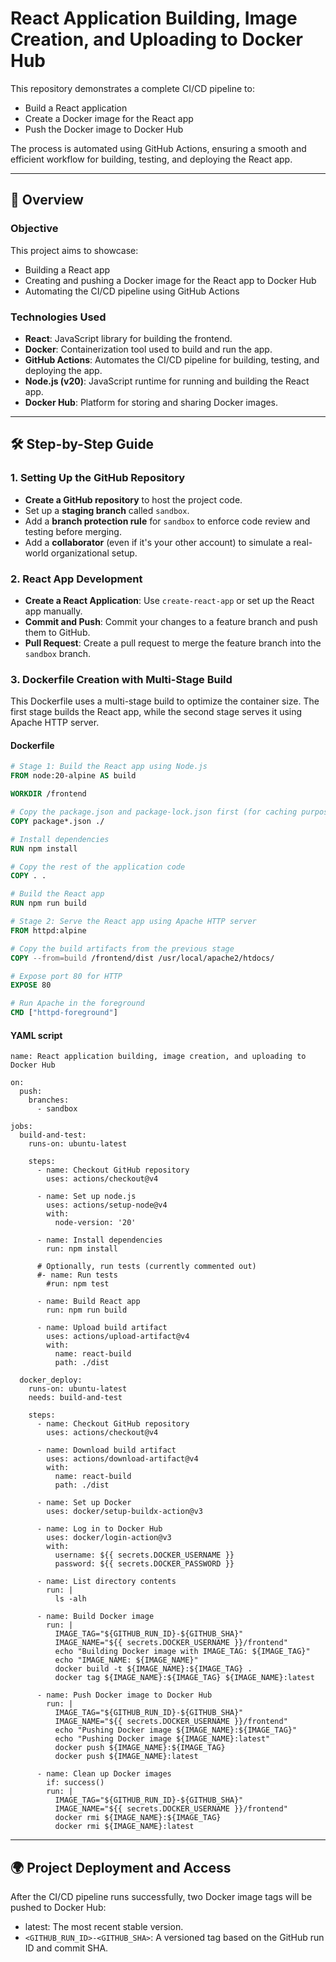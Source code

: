 # React Application Building, Image Creation, and Uploading to Docker Hub

This repository demonstrates a complete CI/CD pipeline to:
- Build a React application
- Create a Docker image for the React app
- Push the Docker image to Docker Hub

The process is automated using GitHub Actions, ensuring a smooth and efficient workflow for building, testing, and deploying the React app.

---

## 📝 Overview

### Objective

This project aims to showcase:
- Building a React app
- Creating and pushing a Docker image for the React app to Docker Hub
- Automating the CI/CD pipeline using GitHub Actions

### Technologies Used

- **React**: JavaScript library for building the frontend.
- **Docker**: Containerization tool used to build and run the app.
- **GitHub Actions**: Automates the CI/CD pipeline for building, testing, and deploying the app.
- **Node.js (v20)**: JavaScript runtime for running and building the React app.
- **Docker Hub**: Platform for storing and sharing Docker images.

---

## 🛠️ Step-by-Step Guide

### 1. **Setting Up the GitHub Repository**

- **Create a GitHub repository** to host the project code.
- Set up a **staging branch** called `sandbox`.
- Add a **branch protection rule** for `sandbox` to enforce code review and testing before merging.
- Add a **collaborator** (even if it's your other account) to simulate a real-world organizational setup.

### 2. **React App Development**

- **Create a React Application**: Use `create-react-app` or set up the React app manually.
- **Commit and Push**: Commit your changes to a feature branch and push them to GitHub.
- **Pull Request**: Create a pull request to merge the feature branch into the `sandbox` branch.

### 3. **Dockerfile Creation with Multi-Stage Build**

This Dockerfile uses a multi-stage build to optimize the container size. The first stage builds the React app, while the second stage serves it using Apache HTTP server.

#### Dockerfile

```Dockerfile
# Stage 1: Build the React app using Node.js
FROM node:20-alpine AS build

WORKDIR /frontend

# Copy the package.json and package-lock.json first (for caching purposes)
COPY package*.json ./

# Install dependencies
RUN npm install

# Copy the rest of the application code
COPY . .

# Build the React app
RUN npm run build

# Stage 2: Serve the React app using Apache HTTP server
FROM httpd:alpine

# Copy the build artifacts from the previous stage
COPY --from=build /frontend/dist /usr/local/apache2/htdocs/

# Expose port 80 for HTTP
EXPOSE 80

# Run Apache in the foreground
CMD ["httpd-foreground"]
```
#### YAML script
```
name: React application building, image creation, and uploading to Docker Hub

on:
  push:
    branches:
      - sandbox

jobs:
  build-and-test:
    runs-on: ubuntu-latest

    steps:
      - name: Checkout GitHub repository
        uses: actions/checkout@v4

      - name: Set up node.js
        uses: actions/setup-node@v4
        with:
          node-version: '20'
        
      - name: Install dependencies
        run: npm install
    
      # Optionally, run tests (currently commented out)
      #- name: Run tests
        #run: npm test
    
      - name: Build React app
        run: npm run build
    
      - name: Upload build artifact
        uses: actions/upload-artifact@v4
        with:
          name: react-build
          path: ./dist

  docker_deploy:
    runs-on: ubuntu-latest
    needs: build-and-test

    steps:
      - name: Checkout GitHub repository
        uses: actions/checkout@v4

      - name: Download build artifact
        uses: actions/download-artifact@v4
        with:
          name: react-build
          path: ./dist

      - name: Set up Docker
        uses: docker/setup-buildx-action@v3
    
      - name: Log in to Docker Hub
        uses: docker/login-action@v3
        with:
          username: ${{ secrets.DOCKER_USERNAME }}
          password: ${{ secrets.DOCKER_PASSWORD }}

      - name: List directory contents
        run: |
          ls -alh

      - name: Build Docker image
        run: |
          IMAGE_TAG="${GITHUB_RUN_ID}-${GITHUB_SHA}"
          IMAGE_NAME="${{ secrets.DOCKER_USERNAME }}/frontend"
          echo "Building Docker image with IMAGE_TAG: ${IMAGE_TAG}"
          echo "IMAGE_NAME: ${IMAGE_NAME}"
          docker build -t ${IMAGE_NAME}:${IMAGE_TAG} .
          docker tag ${IMAGE_NAME}:${IMAGE_TAG} ${IMAGE_NAME}:latest
        
      - name: Push Docker image to Docker Hub
        run: |
          IMAGE_TAG="${GITHUB_RUN_ID}-${GITHUB_SHA}"
          IMAGE_NAME="${{ secrets.DOCKER_USERNAME }}/frontend"
          echo "Pushing Docker image ${IMAGE_NAME}:${IMAGE_TAG}"
          echo "Pushing Docker image ${IMAGE_NAME}:latest"
          docker push ${IMAGE_NAME}:${IMAGE_TAG}
          docker push ${IMAGE_NAME}:latest

      - name: Clean up Docker images
        if: success()
        run: |
          IMAGE_TAG="${GITHUB_RUN_ID}-${GITHUB_SHA}"
          IMAGE_NAME="${{ secrets.DOCKER_USERNAME }}/frontend"
          docker rmi ${IMAGE_NAME}:${IMAGE_TAG}
          docker rmi ${IMAGE_NAME}:latest
```
---
## 🌍 Project Deployment and Access
After the CI/CD pipeline runs successfully, two Docker image tags will be pushed to Docker Hub:

- latest: The most recent stable version.
- `<GITHUB_RUN_ID>-<GITHUB_SHA>`: A versioned tag based on the GitHub run ID and commit SHA.
